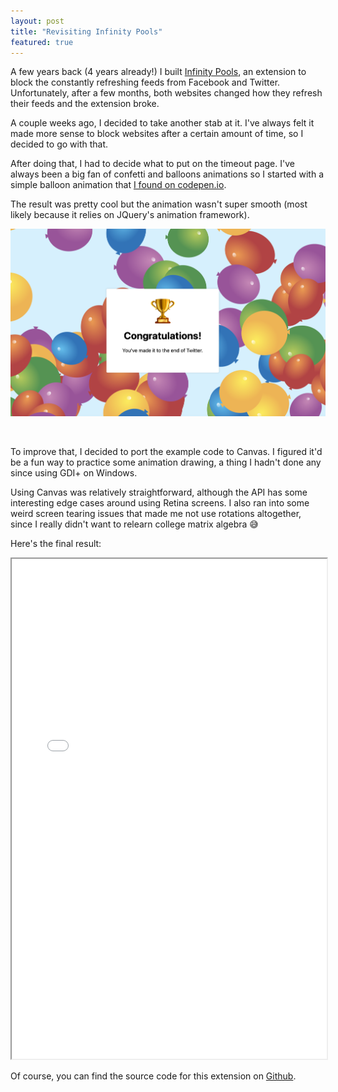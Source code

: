 ```yaml
---
layout: post
title: "Revisiting Infinity Pools"
featured: true
---
```

A few years back (4 years already!) I built [Infinity Pools](/infinity-pools.html), an extension to block the constantly refreshing feeds from Facebook and Twitter. Unfortunately, after a few months, both websites changed how they refresh their feeds and the extension broke.

A couple weeks ago, I decided to take another stab at it. I've always felt it made more sense to block websites after a certain amount of time, so I decided to go with that.

After doing that, I had to decide what to put on the timeout page. I've always been a big fan of confetti and balloons animations so I started with a simple balloon animation that [I found on codepen.io](https://codepen.io/moettinger/pen/YVPzNX).

The result was pretty cool but the animation wasn't super smooth (most likely because it relies on JQuery's animation framework).

![balloons](/images/infinity_pools/css_balloons.png)

<br>

To improve that, I decided to port the example code to Canvas. I figured it'd be a fun way to practice some animation drawing, a thing I hadn't done any since using GDI+ on Windows.

Using Canvas was relatively straightforward, although the API has some interesting edge cases around using Retina screens. I also ran into some weird screen tearing issues that made me not use rotations altogether, since I really didn't want to relearn college matrix algebra 😅

Here's the final result:

<iframe src="/infinity_pools/frame.html" width="100%" height="800"></iframe>

Of course, you can find the source code for this extension on [Github](https://github.com/khamidou/infinity-pools/).
